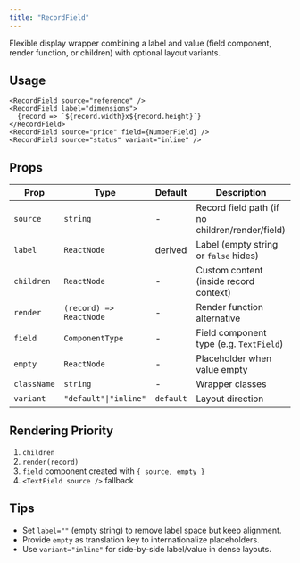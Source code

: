 ```yaml
---
title: "RecordField"
---
```


Flexible display wrapper combining a label and value (field component, render function, or children) with optional layout variants.

## Usage

```tsx
<RecordField source="reference" />
<RecordField label="dimensions">
  {record => `${record.width}x${record.height}`}
</RecordField>
<RecordField source="price" field={NumberField} />
<RecordField source="status" variant="inline" />
```

## Props

| Prop | Type | Default | Description |
|------|------|---------|-------------|
| `source` | `string` | - | Record field path (if no children/render/field) |
| `label` | `ReactNode` | derived | Label (empty string or `false` hides) |
| `children` | `ReactNode` | - | Custom content (inside record context) |
| `render` | `(record) => ReactNode` | - | Render function alternative |
| `field` | `ComponentType` | - | Field component type (e.g. `TextField`) |
| `empty` | `ReactNode` | - | Placeholder when value empty |
| `className` | `string` | - | Wrapper classes |
| `variant` | `"default"\|"inline"` | `default` | Layout direction |

## Rendering Priority

1. `children`
2. `render(record)`
3. `field` component created with `{ source, empty }`
4. `<TextField source />` fallback

## Tips

- Set `label=""` (empty string) to remove label space but keep alignment.
- Provide `empty` as translation key to internationalize placeholders.
- Use `variant="inline"` for side-by-side label/value in dense layouts.
